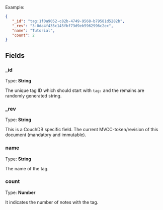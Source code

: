 Example:

```JSON
{
   "_id": "tag:1f0a9052-c82b-4749-9568-b79581d5282b",
   "_rev": "3-0da4f435c145fbf73d9eb5962996c2ec",
   "name": "Tutorial",
   "count": 2
}
```

## Fields

### _id

Type: **String**

The unique tag ID which should start with `tag:` and the remains are randomly generated string.

### _rev

Type: **String**

This is a CouchDB specific field.
The current MVCC-token/revision of this document (mandatory and immutable).

### name

Type: **String**

The name of the tag.

### count

Type: **Number**

It indicates the number of notes with the tag.

